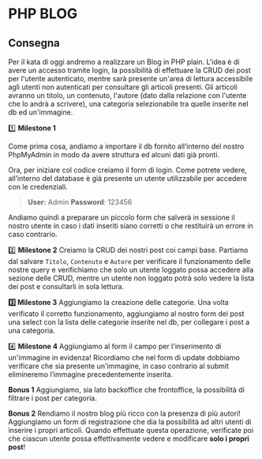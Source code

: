 # PHP BLOG

## Consegna

Per il kata di oggi andremo a realizzare un Blog in PHP plain. L'idea è di avere un accesso tramite login, la possibilità di effettuare la CRUD dei post per l'utente autenticato, mentre sarà presente un'area di lettura accessibile agli utenti non autenticati per consultare gli articoli presenti.
Gli articoli avranno un titolo, un contenuto, l'autore (dato dalla relazione con l'utente che lo andrà a scrivere), una categoria selezionabile tra quelle inserite nel db ed un'immagine.

1️⃣ **Milestone 1**

Come prima cosa, andiamo a importare il db fornito all’interno del nostro PhpMyAdmin in modo da avere struttura ed alcuni dati già pronti.

Ora, per iniziare col codice creiamo il form di login. Come potrete vedere, all’interno del database è già presente un utente utilizzabile per accedere con le credenziali.

> **User:** Admin
> **Password**: 123456

Andiamo quindi a preparare un piccolo form che salverà in sessione il nostro utente in caso i dati inseriti siano corretti o che restituirà un errore in caso contrario.

2️⃣ **Milestone 2**
Creiamo la CRUD dei nostri post coi campi base. Partiamo dal salvare `Titolo`, `Contenuto` e `Autore` per verificare il funzionamento delle nostre query e verifichiamo che solo un utente loggato possa accedere alla sezione delle CRUD, mentre un utente non loggato potrà solo vedere la lista dei post e consultarli in sola lettura.

**3️⃣ Milestone 3**
Aggiungiamo la creazione delle categorie. Una volta verificato il corretto funzionamento, aggiungiamo al nostro form dei post una select con la lista delle categorie inserite nel db, per collegare i post a una categoria.

4️⃣ **Milestone 4**
Aggiungiamo al form il campo per l'inserimento di un'immagine in evidenza!
Ricordiamo che nel form di update dobbiamo verificare che sia presente un'immagine, in caso contrario al submit elimineremo l’immagine precedentemente inserita.

**Bonus 1**
Aggiungiamo, sia lato backoffice che frontoffice, la possibilità di filtrare i post per categoria.

**Bonus 2**
Rendiamo il nostro blog più ricco con la presenza di più autori! Aggiungiamo un form di registrazione che dia la possibilità ad altri utenti di inserire i propri articoli.
Quando effettuate questa operazione, verificate poi che ciascun utente possa effettivamente vedere e modificare **solo i propri post**!

</aside>
